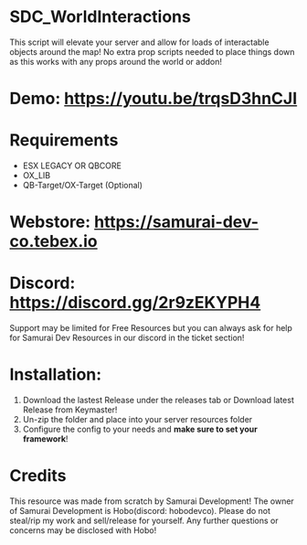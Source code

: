 # SDC_WorldInteractions

This script will elevate your server and allow for loads of interactable objects around the map! No extra prop scripts needed to place things down as this works with any props around the world or addon!

# Demo: https://youtu.be/trqsD3hnCJI

# Requirements
- ESX LEGACY OR QBCORE
- OX_LIB
- QB-Target/OX-Target (Optional)

# Webstore: https://samurai-dev-co.tebex.io
# Discord: https://discord.gg/2r9zEKYPH4

Support may be limited for Free Resources but you can always ask for help for Samurai Dev Resources in our discord in the ticket section!

# Installation:
1. Download the lastest Release under the releases tab or Download latest Release from Keymaster!
2. Un-zip the folder and place into your server resources folder
3. Configure the config to your needs and **make sure to set your framework**!

# Credits
This resource was made from scratch by Samurai Development! The owner of Samurai Development is Hobo(discord: hobodevco). Please do not steal/rip my work and sell/release for yourself. Any further questions or concerns may be disclosed with Hobo!
